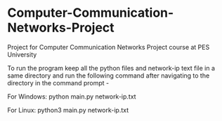 # Computer-Communication-Networks-Project
Project for Computer Communication Networks Project course at PES University

To run the program keep all the python files and network-ip text file in a same directory and run the following command after navigating to the directory in the command prompt -

For Windows:
python main.py network-ip.txt

For Linux:
python3 main.py network-ip.txt


